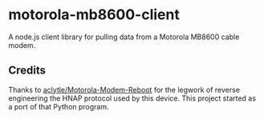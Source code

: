 # motorola-mb8600-client

A node.js client library for pulling data from a Motorola MB8600 cable modem.

## Credits
Thanks to [aclytle/Motorola-Modem-Reboot](https://github.com/aclytle/Motorola-Modem-Reboot) for the legwork of reverse engineering the HNAP protocol used by this device. This project started as a port of that Python program.
